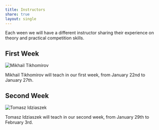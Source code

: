 ```yaml
---
title: Instructors
share: true
layout: single
---
```


Each ween we will have a different instructor sharing their experience on theory and practical competition skills.

## First Week

![Mikhail Tikhomirov](../images/mikhail_tikhomirov_photo.png)

Mikhail Tikhomirov will teach in our first week, from January 22nd to January 27th.

## Second Week

![Tomasz Idziaszek](../images/tomasz_idziaszek_photo.png)

Tomasz Idziaszek will teach in our second week, from January 29th to February 3rd.

